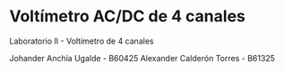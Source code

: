 # Voltímetro AC/DC de 4 canales
Laboratorio II - Voltímetro de 4 canales

Johander Anchía Ugalde - B60425
Alexander Calderón Torres - B61325
